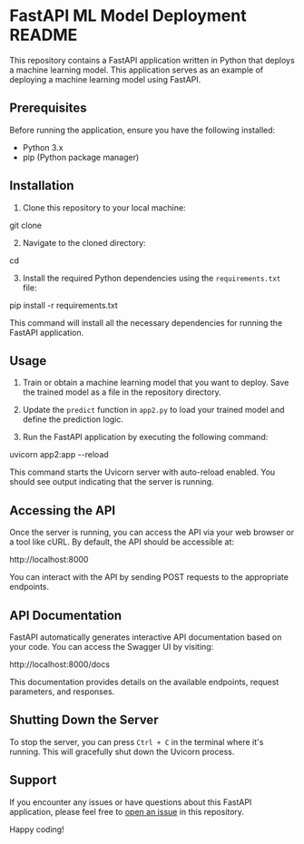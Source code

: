 # FastAPI ML Model Deployment README

This repository contains a FastAPI application written in Python that deploys a machine learning model. This application serves as an example of deploying a machine learning model using FastAPI.

## Prerequisites

Before running the application, ensure you have the following installed:

- Python 3.x
- pip (Python package manager)

## Installation

1. Clone this repository to your local machine:

git clone <repository-url>

2. Navigate to the cloned directory:

cd <repository-directory>

3. Install the required Python dependencies using the `requirements.txt` file:

pip install -r requirements.txt

This command will install all the necessary dependencies for running the FastAPI application.

## Usage

1. Train or obtain a machine learning model that you want to deploy. Save the trained model as a file in the repository directory.

2. Update the `predict` function in `app2.py` to load your trained model and define the prediction logic.

3. Run the FastAPI application by executing the following command:

uvicorn app2:app --reload

This command starts the Uvicorn server with auto-reload enabled. You should see output indicating that the server is running.

## Accessing the API

Once the server is running, you can access the API via your web browser or a tool like cURL. By default, the API should be accessible at:

http://localhost:8000

You can interact with the API by sending POST requests to the appropriate endpoints.

## API Documentation

FastAPI automatically generates interactive API documentation based on your code. You can access the Swagger UI by visiting:

http://localhost:8000/docs

This documentation provides details on the available endpoints, request parameters, and responses.

## Shutting Down the Server

To stop the server, you can press `Ctrl + C` in the terminal where it's running. This will gracefully shut down the Uvicorn process.

## Support

If you encounter any issues or have questions about this FastAPI application, please feel free to [open an issue](<repository-issues-url>) in this repository.

Happy coding!
